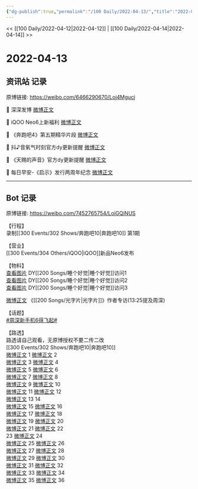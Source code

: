 ```yaml
---
{"dg-publish":true,"permalink":"/100 Daily/2022-04-13/","title":"2022-04-13","created":"2022-11-21T16:38:13.000+08:00","updated":"2023-01-09T19:20:21.818+08:00"}
---
```



<< [[100 Daily/2022-04-12\|2022-04-12]] | [[100 Daily/2022-04-14\|2022-04-14]] >>

# 2022-04-13

## 资讯站 记录

原博链接: https://weibo.com/6466290670/Loj4Mgucj

💫 深深发博 [微博正文](https://m.weibo.cn/6466290670/4757876482248618)

💫 iQOO Neo6上新福利 [微博正文](https://m.weibo.cn/6466290670/4757735256098853)

💫 《奔跑吧4》第五期精华片段 [微博正文](https://m.weibo.cn/6466290670/4757811353879117)

💫 抖♪音氧气时刻官方dy更新提醒 [微博正文](https://m.weibo.cn/6466290670/4757894904677244)

💫 《天赐的声音》官方dy更新提醒 [微博正文](https://m.weibo.cn/6466290670/4757831120849138)

💫 每日早安-《启示》发行两周年纪念 [微博正文](https://m.weibo.cn/6466290670/4757701970101756)

---
## Bot 记录

原博链接: https://weibo.com/7452765754/LoiGQiNUS

【行程】  
录制[[300 Events/302 Shows/奔跑吧10\|奔跑吧10]] 第1期

【营业】  
[](https://m.weibo.cn/1736988591/4757875429478010) [[300 Events/304 Others/iQOO\|iQOO]]新品Neo6发布

【物料】  
[查看图片](https://wx1.sinaimg.cn/large/0088n2Pggy1h18d2y9946j30u01hdwj0.jpg) DY[[200 Songs/睡个好觉\|睡个好觉]]访问1  
[查看图片](https://wx3.sinaimg.cn/large/0088n2Pggy1h18d331n0sj30u01hdn1l.jpg) DY[[200 Songs/睡个好觉\|睡个好觉]]访问2  
[查看图片](https://wx1.sinaimg.cn/large/0088n2Pggy1h18d374z30j30u01hddki.jpg) DY[[200 Songs/睡个好觉\|睡个好觉]]访问3

[微博正文](https://m.weibo.cn/7527423229/4757837865816608) 《[[200 Songs/光字片\|光字片]]》作者专访(13:25提及周深)

【话题】  
[#周深新手机6得飞起#](https://s.weibo.com/weibo?q=%23%E5%91%A8%E6%B7%B1%E6%96%B0%E6%89%8B%E6%9C%BA6%E5%BE%97%E9%A3%9E%E8%B5%B7%23)

【路透】  
路透请自己观看，无原博授权不要二传二改  
[[300 Events/302 Shows/奔跑吧10\|奔跑吧10]]  
[微博正文](https://m.weibo.cn/3160797332/4757759151572980) 1 [微博正文](https://m.weibo.cn/3160797332/4757778709612658) 2  
[微博正文](https://m.weibo.cn/7495641082/4757785907036920) 3 [微博正文](https://m.weibo.cn/7402921421/4757816448911194) 4  
[微博正文](https://m.weibo.cn/6559718236/4757816902157582) 5 [微博正文](https://m.weibo.cn/6472353527/4757818459293709) 6  
[微博正文](https://m.weibo.cn/6559718236/4757818664031086) 7 [微博正文](https://m.weibo.cn/6559718236/4757819947227673) 8  
[微博正文](https://m.weibo.cn/2104819253/4757818752108677) 9 [微博正文](https://m.weibo.cn/7650669940/4757820711108729) 10  
[微博正文](https://m.weibo.cn/2481012432/4757824413894146) 11 [微博正文](https://m.weibo.cn/6062946608/4757825144491238) 12  
[微博正文](https://m.weibo.cn/5219918112/4757830815189068) 13 [](https://m.weibo.cn/2314516944/4757830656329014) 14  
[微博正文](https://m.weibo.cn/6310895245/4757847538401556) 15 [微博正文](https://m.weibo.cn/5219918112/4757852310474456) 16  
[微博正文](https://m.weibo.cn/2104819253/4757857038500709) 17 [微博正文](https://m.weibo.cn/6559718236/4757857595557219) 18  
[微博正文](https://m.weibo.cn/7285979013/4757858049066175) 19 [微博正文](https://m.weibo.cn/2104819253/4757861118509115) 20  
[微博正文](https://m.weibo.cn/6163340953/4757860187898272) 21 [微博正文](https://m.weibo.cn/5219918112/4757856596789295) 22  
[](https://m.weibo.cn/6744869377/4757865619524233) 23 [微博正文](https://m.weibo.cn/5985282367/4757873013293741) 24  
[微博正文](https://m.weibo.cn/6543355408/4757874931400950) 25 [微博正文](https://m.weibo.cn/7438811637/4757874121639269) 26  
[微博正文](https://m.weibo.cn/7542597253/4757879149563646) 27 [微博正文](https://m.weibo.cn/7721351344/4757903704329749) 28  
[微博正文](https://m.weibo.cn/5594426171/4757902889850579) 29 [微博正文](https://m.weibo.cn/5219918112/4757909991325814) 30  
[微博正文](https://m.weibo.cn/7495641082/4757910603960802) 31 [微博正文](https://m.weibo.cn/6307072509/4757892680912112) 32  
[微博正文](https://m.weibo.cn/5594426171/4757908640760211) 33 [微博正文](https://m.weibo.cn/7633014126/4757924474257555) 34  
[微博正文](https://m.weibo.cn/7633014126/4757931378346054) 35 [微博正文](https://m.weibo.cn/2104819253/4757921629995385) 36
